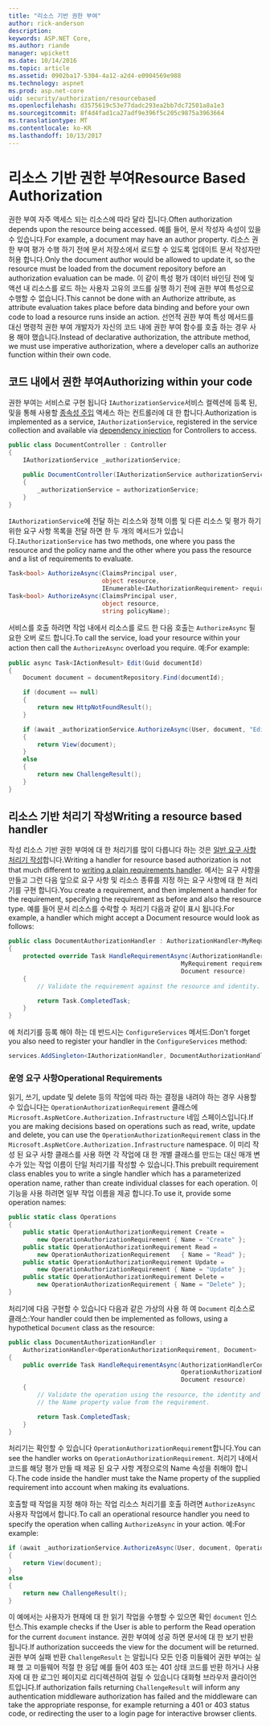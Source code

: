 ```yaml
---
title: "리소스 기반 권한 부여"
author: rick-anderson
description: 
keywords: ASP.NET Core,
ms.author: riande
manager: wpickett
ms.date: 10/14/2016
ms.topic: article
ms.assetid: 0902ba17-5304-4a12-a2d4-e0904569e988
ms.technology: aspnet
ms.prod: asp.net-core
uid: security/authorization/resourcebased
ms.openlocfilehash: d3575619c53e77dadc293ea2bb7dc72501a8a1e3
ms.sourcegitcommit: 8f4d4fad1ca27adf9e396f5c205c9875a3963664
ms.translationtype: MT
ms.contentlocale: ko-KR
ms.lasthandoff: 10/13/2017
---
```

# <a name="resource-based-authorization"></a><span data-ttu-id="7a3ba-103">리소스 기반 권한 부여</span><span class="sxs-lookup"><span data-stu-id="7a3ba-103">Resource Based Authorization</span></span>

<a name="security-authorization-resource-based"></a>

<span data-ttu-id="7a3ba-104">권한 부여 자주 액세스 되는 리소스에 따라 달라 집니다.</span><span class="sxs-lookup"><span data-stu-id="7a3ba-104">Often authorization depends upon the resource being accessed.</span></span> <span data-ttu-id="7a3ba-105">예를 들어, 문서 작성자 속성이 있을 수 있습니다.</span><span class="sxs-lookup"><span data-stu-id="7a3ba-105">For example, a document may have an author property.</span></span> <span data-ttu-id="7a3ba-106">리소스 권한 부여 평가 수행 하기 전에 문서 저장소에서 로드할 수 있도록 업데이트 문서 작성자만 허용 합니다.</span><span class="sxs-lookup"><span data-stu-id="7a3ba-106">Only the document author would be allowed to update it, so the resource must be loaded from the document repository before an authorization evaluation can be made.</span></span> <span data-ttu-id="7a3ba-107">이 같이 특성 평가 데이터 바인딩 전에 및 액션 내 리소스를 로드 하는 사용자 고유의 코드를 실행 하기 전에 권한 부여 특성으로 수행할 수 없습니다.</span><span class="sxs-lookup"><span data-stu-id="7a3ba-107">This cannot be done with an Authorize attribute, as attribute evaluation takes place before data binding and before your own code to load a resource runs inside an action.</span></span> <span data-ttu-id="7a3ba-108">선언적 권한 부여 특성 메서드를 대신 명령적 권한 부여 개발자가 자신의 코드 내에 권한 부여 함수를 호출 하는 경우 사용 해야 했습니다.</span><span class="sxs-lookup"><span data-stu-id="7a3ba-108">Instead of declarative authorization, the attribute method, we must use imperative authorization, where a developer calls an authorize function within their own code.</span></span>

## <a name="authorizing-within-your-code"></a><span data-ttu-id="7a3ba-109">코드 내에서 권한 부여</span><span class="sxs-lookup"><span data-stu-id="7a3ba-109">Authorizing within your code</span></span>

<span data-ttu-id="7a3ba-110">권한 부여는 서비스로 구현 됩니다 `IAuthorizationService`서비스 컬렉션에 등록 된, 및을 통해 사용할 [종속성 주입](../../fundamentals/dependency-injection.md#fundamentals-dependency-injection) 액세스 하는 컨트롤러에 대 한 합니다.</span><span class="sxs-lookup"><span data-stu-id="7a3ba-110">Authorization is implemented as a service, `IAuthorizationService`, registered in the service collection and available via [dependency injection](../../fundamentals/dependency-injection.md#fundamentals-dependency-injection) for Controllers to access.</span></span>

```csharp
public class DocumentController : Controller
{
    IAuthorizationService _authorizationService;

    public DocumentController(IAuthorizationService authorizationService)
    {
        _authorizationService = authorizationService;
    }
}
```

<span data-ttu-id="7a3ba-111">`IAuthorizationService`에 전달 하는 리소스와 정책 이름 및 다른 리소스 및 평가 하기 위한 요구 사항 목록을 전달 하면 한 두 개의 메서드가 있습니다.</span><span class="sxs-lookup"><span data-stu-id="7a3ba-111">`IAuthorizationService` has two methods, one where you pass the resource and the policy name and the other where you pass the resource and a list of requirements to evaluate.</span></span>

```csharp
Task<bool> AuthorizeAsync(ClaimsPrincipal user,
                          object resource,
                          IEnumerable<IAuthorizationRequirement> requirements);
Task<bool> AuthorizeAsync(ClaimsPrincipal user,
                          object resource,
                          string policyName);
```

<a name="security-authorization-resource-based-imperative"></a>

<span data-ttu-id="7a3ba-112">서비스를 호출 하려면 작업 내에서 리소스를 로드 한 다음 호출는 `AuthorizeAsync` 필요한 오버 로드 합니다.</span><span class="sxs-lookup"><span data-stu-id="7a3ba-112">To call the service, load your resource within your action then call the `AuthorizeAsync` overload you require.</span></span> <span data-ttu-id="7a3ba-113">예:</span><span class="sxs-lookup"><span data-stu-id="7a3ba-113">For example:</span></span>

```csharp
public async Task<IActionResult> Edit(Guid documentId)
{
    Document document = documentRepository.Find(documentId);

    if (document == null)
    {
        return new HttpNotFoundResult();
    }

    if (await _authorizationService.AuthorizeAsync(User, document, "EditPolicy"))
    {
        return View(document);
    }
    else
    {
        return new ChallengeResult();
    }
}
```

## <a name="writing-a-resource-based-handler"></a><span data-ttu-id="7a3ba-114">리소스 기반 처리기 작성</span><span class="sxs-lookup"><span data-stu-id="7a3ba-114">Writing a resource based handler</span></span>

<span data-ttu-id="7a3ba-115">작성 리소스 기반 권한 부여에 대 한 처리기를 많이 다릅니다 하는 것은 [일반 요구 사항 처리기 작성](policies.md#security-authorization-policies-based-authorization-handler)합니다.</span><span class="sxs-lookup"><span data-stu-id="7a3ba-115">Writing a handler for resource based authorization is not that much different to [writing a plain requirements handler](policies.md#security-authorization-policies-based-authorization-handler).</span></span> <span data-ttu-id="7a3ba-116">에서는 요구 사항을 만들고 그런 다음 앞으로 요구 사항 및 리소스 종류를 지정 하는 요구 사항에 대 한 처리기를 구현 합니다.</span><span class="sxs-lookup"><span data-stu-id="7a3ba-116">You create a requirement, and then implement a handler for the requirement, specifying the requirement as before and also the resource type.</span></span> <span data-ttu-id="7a3ba-117">예를 들어 문서 리소스를 수락할 수 처리기 다음과 같이 표시 됩니다.</span><span class="sxs-lookup"><span data-stu-id="7a3ba-117">For example, a handler which might accept a Document resource would look as follows:</span></span>

```csharp
public class DocumentAuthorizationHandler : AuthorizationHandler<MyRequirement, Document>
{
    protected override Task HandleRequirementAsync(AuthorizationHandlerContext context,
                                                MyRequirement requirement,
                                                Document resource)
    {
        // Validate the requirement against the resource and identity.

        return Task.CompletedTask;
    }
}
```

<span data-ttu-id="7a3ba-118">에 처리기를 등록 해야 하는 데 반드시는 `ConfigureServices` 메서드:</span><span class="sxs-lookup"><span data-stu-id="7a3ba-118">Don't forget you also need to register your handler in the `ConfigureServices` method:</span></span>

```csharp
services.AddSingleton<IAuthorizationHandler, DocumentAuthorizationHandler>();
```

### <a name="operational-requirements"></a><span data-ttu-id="7a3ba-119">운영 요구 사항</span><span class="sxs-lookup"><span data-stu-id="7a3ba-119">Operational Requirements</span></span>

<span data-ttu-id="7a3ba-120">읽기, 쓰기, update 및 delete 등의 작업에 따라 하는 결정을 내려야 하는 경우 사용할 수 있습니다는 `OperationAuthorizationRequirement` 클래스에 `Microsoft.AspNetCore.Authorization.Infrastructure` 네임 스페이스입니다.</span><span class="sxs-lookup"><span data-stu-id="7a3ba-120">If you are making decisions based on operations such as read, write, update and delete, you can use the `OperationAuthorizationRequirement` class in the `Microsoft.AspNetCore.Authorization.Infrastructure` namespace.</span></span> <span data-ttu-id="7a3ba-121">이 미리 작성 된 요구 사항 클래스를 사용 하면 각 작업에 대 한 개별 클래스를 만드는 대신 매개 변수가 있는 작업 이름이 단일 처리기를 작성할 수 있습니다.</span><span class="sxs-lookup"><span data-stu-id="7a3ba-121">This prebuilt requirement class enables you to write a single handler which has a parameterized operation name, rather than create individual classes for each operation.</span></span> <span data-ttu-id="7a3ba-122">이 기능을 사용 하려면 일부 작업 이름을 제공 합니다.</span><span class="sxs-lookup"><span data-stu-id="7a3ba-122">To use it, provide some operation names:</span></span>

```csharp
public static class Operations
{
    public static OperationAuthorizationRequirement Create =
        new OperationAuthorizationRequirement { Name = "Create" };
    public static OperationAuthorizationRequirement Read =
        new OperationAuthorizationRequirement   { Name = "Read" };
    public static OperationAuthorizationRequirement Update =
        new OperationAuthorizationRequirement { Name = "Update" };
    public static OperationAuthorizationRequirement Delete =
        new OperationAuthorizationRequirement { Name = "Delete" };
}
```

<span data-ttu-id="7a3ba-123">처리기에 다음 구현할 수 있습니다 다음과 같은 가상의 사용 하 여 `Document` 리소스로 클래스:</span><span class="sxs-lookup"><span data-stu-id="7a3ba-123">Your handler could then be implemented as follows, using a hypothetical `Document` class as the resource:</span></span>

```csharp
public class DocumentAuthorizationHandler :
    AuthorizationHandler<OperationAuthorizationRequirement, Document>
{
    public override Task HandleRequirementAsync(AuthorizationHandlerContext context,
                                                OperationAuthorizationRequirement requirement,
                                                Document resource)
    {
        // Validate the operation using the resource, the identity and
        // the Name property value from the requirement.

        return Task.CompletedTask;
    }
}
```

<span data-ttu-id="7a3ba-124">처리기는 확인할 수 있습니다 `OperationAuthorizationRequirement`합니다.</span><span class="sxs-lookup"><span data-stu-id="7a3ba-124">You can see the handler works on `OperationAuthorizationRequirement`.</span></span> <span data-ttu-id="7a3ba-125">처리기 내에서 코드를 해당 평가 만들 때 제공 된 요구 사항 계정으로의 Name 속성을 취해야 합니다.</span><span class="sxs-lookup"><span data-stu-id="7a3ba-125">The code inside the handler must take the Name property of the supplied requirement into account when making its evaluations.</span></span>

<span data-ttu-id="7a3ba-126">호출할 때 작업을 지정 해야 하는 작업 리소스 처리기를 호출 하려면 `AuthorizeAsync` 사용자 작업에서 합니다.</span><span class="sxs-lookup"><span data-stu-id="7a3ba-126">To call an operational resource handler you need to specify the operation when calling `AuthorizeAsync` in your action.</span></span> <span data-ttu-id="7a3ba-127">예:</span><span class="sxs-lookup"><span data-stu-id="7a3ba-127">For example:</span></span>

```csharp
if (await _authorizationService.AuthorizeAsync(User, document, Operations.Read))
{
    return View(document);
}
else
{
    return new ChallengeResult();
}
```

<span data-ttu-id="7a3ba-128">이 예에서는 사용자가 현재에 대 한 읽기 작업을 수행할 수 있으면 확인 `document` 인스턴스.</span><span class="sxs-lookup"><span data-stu-id="7a3ba-128">This example checks if the User is able to perform the Read operation for the current `document` instance.</span></span> <span data-ttu-id="7a3ba-129">권한 부여에 성공 하면 문서에 대 한 보기 반환 됩니다.</span><span class="sxs-lookup"><span data-stu-id="7a3ba-129">If authorization succeeds the view for the document will be returned.</span></span> <span data-ttu-id="7a3ba-130">권한 부여 실패 반환 `ChallengeResult` 는 알립니다 모든 인증 미들웨어 권한 부여는 실패 했 고 미들웨어 적절 한 응답 예를 들어 403 또는 401 상태 코드를 반환 하거나 사용자에 대 한 로그인 페이지로 리디렉션하여 걸릴 수 있습니다 대화형 브라우저 클라이언트입니다.</span><span class="sxs-lookup"><span data-stu-id="7a3ba-130">If authorization fails returning `ChallengeResult` will inform any authentication middleware authorization has failed and the middleware can take the appropriate response, for example returning a 401 or 403 status code, or redirecting the user to a login page for interactive browser clients.</span></span>
